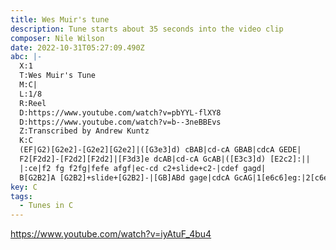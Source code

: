 ```yaml
---
title: Wes Muir's tune
description: Tune starts about 35 seconds into the video clip
composer: Nile Wilson
date: 2022-10-31T05:27:09.490Z
abc: |-
  X:1
  T:Wes Muir's Tune
  M:C|
  L:1/8
  R:Reel
  D:https://www.youtube.com/watch?v=pbYYL-flXY8
  D:https://www.youtube.com/watch?v=b--3neBBEvs
  Z:Transcribed by Andrew Kuntz
  K:C
  (EF|G2)[G2e2]-[G2e2][G2e2]|([G3e3]d) cBAB|cd-cA GBAB|cdcA GEDE|
  F2[F2d2]-[F2d2][F2d2]|[F3d3]e dcAB|cd-cA GcAB|([E3c3]d) [E2c2]:||
  |:ce|f2 fg f2fg|fefe afgf|ec-cd c2+slide+c2-|cdef gagd|
  B[G2B2]A [G2B2]+slide+[G2B2]-|[GB]ABd gage|cdcA GcAG|1[e6c6]eg:|2[c6e6]||
key: C
tags:
  - Tunes in C
---
```

https://www.youtube.com/watch?v=iyAtuF_4bu4